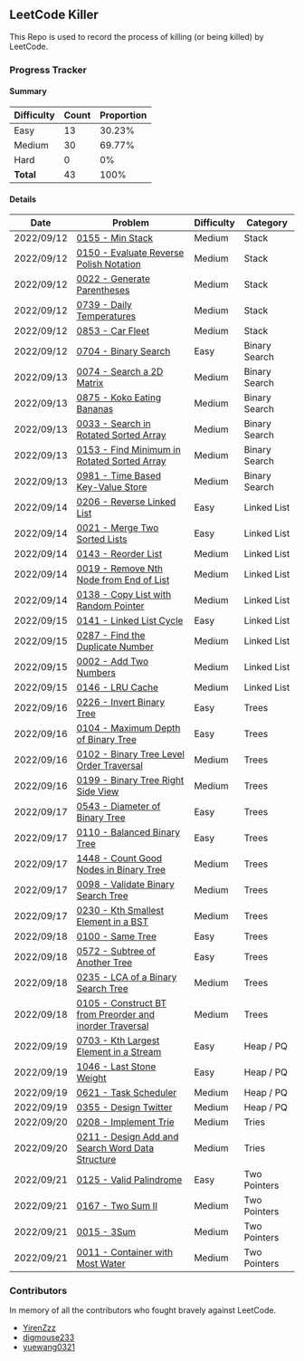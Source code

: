 ## LeetCode Killer

This Repo is used to record the process of killing (or being killed) by LeetCode. 

### Progress Tracker

#### Summary

| Difficulty | Count | Proportion |
| ---------- | ----- | ---------- |
| Easy       | 13    | 30.23%     |
| Medium     | 30    | 69.77%     |
| Hard       | 0     | 0%         |
| **Total**  | 43    | 100%       |

#### Details

| Date       | Problem                                                      | Difficulty | Category      |
| ---------- | ------------------------------------------------------------ | ---------- | ------------- |
| 2022/09/12 | [0155 - Min Stack](https://leetcode.com/problems/min-stack/) | Medium     | Stack         |
| 2022/09/12 | [0150 - Evaluate Reverse Polish Notation](https://leetcode.com/problems/evaluate-reverse-polish-notation/) | Medium     | Stack         |
| 2022/09/12 | [0022 - Generate Parentheses](https://leetcode.com/problems/generate-parentheses/) | Medium     | Stack         |
| 2022/09/12 | [0739 - Daily Temperatures](https://leetcode.com/problems/daily-temperatures/) | Medium     | Stack         |
| 2022/09/12 | [0853 - Car Fleet](https://leetcode.com/problems/car-fleet/) | Medium     | Stack         |
| 2022/09/12 | [0704 - Binary Search](https://leetcode.com/problems/binary-search/) | Easy       | Binary Search |
| 2022/09/13 | [0074 - Search a 2D Matrix](https://leetcode.com/problems/search-a-2d-matrix/) | Medium     | Binary Search |
| 2022/09/13 | [0875 - Koko Eating Bananas](https://leetcode.com/problems/koko-eating-bananas/) | Medium     | Binary Search |
| 2022/09/13 | [0033 - Search in Rotated Sorted Array](https://leetcode.com/problems/search-in-rotated-sorted-array/) | Medium     | Binary Search |
| 2022/09/13 | [0153 - Find Minimum in Rotated Sorted Array](https://leetcode.com/problems/find-minimum-in-rotated-sorted-array/) | Medium     | Binary Search |
| 2022/09/13 | [0981 - Time Based Key-Value Store](https://leetcode.com/problems/time-based-key-value-store/) | Medium     | Binary Search |
| 2022/09/14 | [0206 - Reverse Linked List](https://leetcode.com/problems/reverse-linked-list/) | Easy       | Linked List   |
| 2022/09/14 | [0021 - Merge Two Sorted Lists](https://leetcode.com/problems/merge-two-sorted-lists/) | Easy       | Linked List   |
| 2022/09/14 | [0143 - Reorder List](https://leetcode.com/problems/reorder-list/) | Medium     | Linked List   |
| 2022/09/14 | [0019 - Remove Nth Node from End of List](https://leetcode.com/problems/remove-nth-node-from-end-of-list/) | Medium     | Linked List   |
| 2022/09/14 | [0138 - Copy List with Random Pointer](https://leetcode.com/problems/copy-list-with-random-pointer/) | Medium     | Linked List   |
| 2022/09/15 | [0141 - Linked List Cycle](https://leetcode.com/problems/linked-list-cycle/) | Easy       | Linked List   |
| 2022/09/15 | [0287 - Find the Duplicate Number](https://leetcode.com/problems/find-the-duplicate-number/) | Medium     | Linked List   |
| 2022/09/15 | [0002 - Add Two Numbers](https://leetcode.com/problems/add-two-numbers/) | Medium     | Linked List   |
| 2022/09/15 | [0146 - LRU Cache](https://leetcode.com/problems/lru-cache/) | Medium     | Linked List   |
| 2022/09/16 | [0226 - Invert Binary Tree](https://leetcode.com/problems/invert-binary-tree/) | Easy       | Trees         |
| 2022/09/16 | [0104 - Maximum Depth of Binary Tree](https://leetcode.com/problems/maximum-depth-of-binary-tree/) | Easy       | Trees         |
| 2022/09/16 | [0102 - Binary Tree Level Order Traversal](https://leetcode.com/problems/binary-tree-level-order-traversal/) | Medium     | Trees         |
| 2022/09/16 | [0199 - Binary Tree Right Side View](https://leetcode.com/problems/binary-tree-right-side-view/) | Medium     | Trees         |
| 2022/09/17 | [0543 - Diameter of Binary Tree](https://leetcode.com/problems/diameter-of-binary-tree/) | Easy       | Trees         |
| 2022/09/17 | [0110 - Balanced Binary Tree](https://leetcode.com/problems/balanced-binary-tree/) | Easy       | Trees         |
| 2022/09/17 | [1448 - Count Good Nodes in Binary Tree](https://leetcode.com/problems/count-good-nodes-in-binary-tree/) | Medium     | Trees         |
| 2022/09/17 | [0098 - Validate Binary Search Tree](https://leetcode.com/problems/validate-binary-search-tree/) | Medium     | Trees         |
| 2022/09/17 | [0230 - Kth Smallest Element in a BST](https://leetcode.com/problems/kth-smallest-element-in-a-bst/) | Medium     | Trees         |
| 2022/09/18 | [0100 - Same Tree](https://leetcode.com/problems/same-tree/) | Easy       | Trees         |
| 2022/09/18 | [0572 - Subtree of Another Tree](https://leetcode.com/problems/subtree-of-another-tree/) | Easy       | Trees         |
| 2022/09/18 | [0235 - LCA of a Binary Search Tree](https://leetcode.com/problems/lowest-common-ancestor-of-a-binary-search-tree/) | Medium     | Trees         |
| 2022/09/18 | [0105 - Construct BT from Preorder and inorder Traversal](https://leetcode.com/problems/construct-binary-tree-from-preorder-and-inorder-traversal/) | Medium     | Trees         |
| 2022/09/19 | [0703 - Kth Largest Element in a Stream](https://leetcode.com/problems/kth-largest-element-in-a-stream/) | Easy       | Heap / PQ     |
| 2022/09/19 | [1046 - Last Stone Weight](https://leetcode.com/problems/last-stone-weight/) | Easy       | Heap / PQ     |
| 2022/09/19 | [0621 - Task Scheduler](https://leetcode.com/problems/task-scheduler/) | Medium     | Heap / PQ     |
| 2022/09/19 | [0355 - Design Twitter](https://leetcode.com/problems/design-twitter/) | Medium     | Heap / PQ     |
| 2022/09/20 | [0208 - Implement Trie](https://leetcode.com/problems/implement-trie-prefix-tree/) | Medium     | Tries         |
| 2022/09/20 | [0211 - Design Add and Search Word Data Structure](https://leetcode.com/problems/design-add-and-search-words-data-structure/) | Medium     | Tries         |
| 2022/09/21 | [0125 - Valid Palindrome](https://leetcode.com/problems/valid-palindrome/) | Easy       | Two Pointers  |
| 2022/09/21 | [0167 - Two Sum II](https://leetcode.com/problems/two-sum-ii-input-array-is-sorted/) | Medium     | Two Pointers  |
| 2022/09/21 | [0015 - 3Sum](https://leetcode.com/problems/3sum/)           | Medium     | Two Pointers  |
| 2022/09/21 | [0011 - Container with Most Water](https://leetcode.com/problems/container-with-most-water/) | Medium     | Two Pointers  |

### Contributors

In memory of all the contributors who fought bravely against LeetCode. 

- [YirenZzz](https://github.com/YirenZzz)
- [digmouse233](https://github.com/digmouse233)
- [yuewang0321](https://github.com/yuewang0321)

